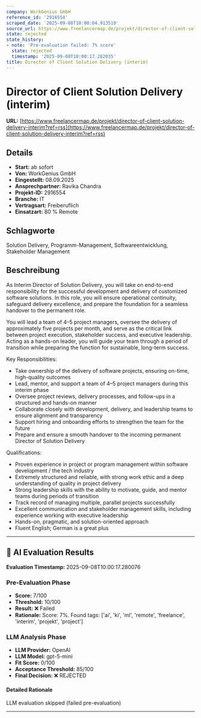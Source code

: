 ```yaml
---
company: WorkGenius GmbH
reference_id: '2916554'
scraped_date: '2025-09-08T10:00:04.913510'
source_url: https://www.freelancermap.de/projekt/director-of-client-solution-delivery-interim?ref=rss
state: rejected
state_history:
- note: 'Pre-evaluation failed: 7% score'
  state: rejected
  timestamp: '2025-09-08T10:00:17.282035'
title: Director of Client Solution Delivery (interim)
---
```



# Director of Client Solution Delivery (interim)
**URL:** [https://www.freelancermap.de/projekt/director-of-client-solution-delivery-interim?ref=rss](https://www.freelancermap.de/projekt/director-of-client-solution-delivery-interim?ref=rss)
## Details
- **Start:** ab sofort
- **Von:** WorkGenius GmbH
- **Eingestellt:** 08.09.2025
- **Ansprechpartner:** Ravika Chandra
- **Projekt-ID:** 2916554
- **Branche:** IT
- **Vertragsart:** Freiberuflich
- **Einsatzart:** 80
                                                % Remote

## Schlagworte
Solution Delivery, Programm-Management, Softwareentwicklung, Stakeholder Management

## Beschreibung
As Interim Director of Solution Delivery, you will take on end-to-end responsibility for the successful development and delivery of customized software solutions. In this role, you will ensure operational continuity, safeguard delivery excellence, and prepare the foundation for a seamless handover to the permanent role.

You will lead a team of 4–5 project managers, oversee the delivery of approximately five projects per month, and serve as the critical link between project execution, stakeholder success, and executive leadership. Acting as a hands-on leader, you will guide your team through a period of transition while preparing the function for sustainable, long-term success.

Key Responsibilities:
- Take ownership of the delivery of software projects, ensuring on-time, high-quality outcomes
- Lead, mentor, and support a team of 4–5 project managers during this interim phase
- Oversee project reviews, delivery processes, and follow-ups in a structured and hands-on manner
- Collaborate closely with development, delivery, and leadership teams to ensure alignment and transparency
- Support hiring and onboarding efforts to strengthen the team for the future
- Prepare and ensure a smooth handover to the incoming permanent Director of Solution Delivery

Qualifications:
- Proven experience in project or program management within software development / the tech industry
- Extremely structured and reliable, with strong work ethic and a deep understanding of quality in project delivery
- Strong leadership skills with the ability to motivate, guide, and mentor teams during periods of transition
- Track record of managing multiple, parallel projects successfully
- Excellent communication and stakeholder management skills, including experience working with executive leadership
- Hands-on, pragmatic, and solution-oriented approach
- Fluent English; German is a great plus

---

## 🤖 AI Evaluation Results

**Evaluation Timestamp:** 2025-09-08T10:00:17.280076

### Pre-Evaluation Phase
- **Score:** 7/100
- **Threshold:** 10/100
- **Result:** ❌ Failed
- **Rationale:** Score: 7%. Found tags: ['ai', 'ki', 'ml', 'remote', 'freelance', 'interim', 'projekt', 'project']

### LLM Analysis Phase
- **LLM Provider:** OpenAI
- **LLM Model:** gpt-5-mini
- **Fit Score:** 0/100
- **Acceptance Threshold:** 85/100
- **Final Decision:** ❌ REJECTED

#### Detailed Rationale
LLM evaluation skipped (failed pre-evaluation)

---
